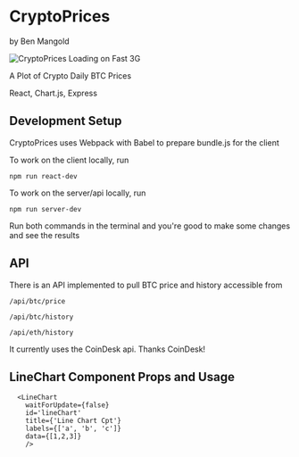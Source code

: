# CryptoPrices
by Ben Mangold

![CryptoPrices Loading on Fast 3G](https://www.dropbox.com/s/dn4clj27iq3xp1c/CrytoPrice_12-6.gif?dl=0)

A Plot of Crypto Daily BTC Prices

React, Chart.js, Express

## Development Setup

CryptoPrices uses Webpack with Babel to prepare bundle.js for the client

To work on the client locally, run 

`npm run react-dev`

To work on the server/api locally, run 

`npm run server-dev`

Run both commands in the terminal and you're good to make some changes and see the results

## API

There is an API implemented to pull BTC price and history accessible from

`/api/btc/price`

`/api/btc/history`

`/api/eth/history`

It currently uses the CoinDesk api.  Thanks CoinDesk!

## LineChart Component Props and Usage

```
  <LineChart 
    waitForUpdate={false}
    id='lineChart' 
    title={'Line Chart Cpt'} 
    labels={['a', 'b', 'c']} 
    data={[1,2,3]}
    />
```